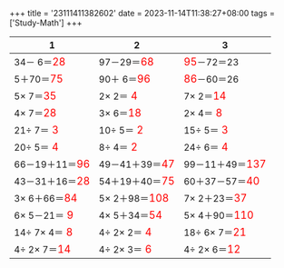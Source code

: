 +++ 
title = '23111411382602' 
date = 2023-11-14T11:38:27+08:00 
tags = ['Study-Math'] 
+++ 

1 | 2 | 3 
-- | -- | -- 
34－ 6＝<font color=red size=4>28</font> | 97－29＝<font color=red size=4>68</font> | <font color=red size=4>95</font>－72＝23 
 5＋70＝<font color=red size=4>75</font> | 90＋ 6＝<font color=red size=4>96</font> | <font color=red size=4>86</font>－60＝26 
 5× 7＝<font color=red size=4>35</font> |  2× 2＝<font color=red size=4> 4</font> |  7× 2＝<font color=red size=4>14</font> 
 4× 7＝<font color=red size=4>28</font> |  3× 6＝<font color=red size=4>18</font> |  2× 4＝<font color=red size=4> 8</font> 
21÷ 7＝<font color=red size=4> 3</font> | 10÷ 5＝<font color=red size=4> 2</font> | 15÷ 5＝<font color=red size=4> 3</font> 
20÷ 5＝<font color=red size=4> 4</font> |  8÷ 4＝<font color=red size=4> 2</font> | 24÷ 6＝<font color=red size=4> 4</font> 
66－19＋11＝<font color=red size=4>96</font> | 49－41＋39＝<font color=red size=4>47</font> | 99－11＋49＝<font color=red size=4>137</font> 
43－31＋16＝<font color=red size=4>28</font> | 54＋19＋40＝<font color=red size=4>75</font> | 60＋37－57＝<font color=red size=4>40</font> 
 3× 6＋66＝<font color=red size=4>84</font> |  5× 2＋98＝<font color=red size=4>108</font> |  7× 2＋23＝<font color=red size=4>37</font> 
 6× 5－21＝<font color=red size=4> 9</font> |  4× 5＋34＝<font color=red size=4>54</font> |  5× 4＋90＝<font color=red size=4>110</font> 
14÷ 7× 4＝<font color=red size=4> 8</font> |  4÷ 2× 2＝<font color=red size=4> 4</font> | 18÷ 6× 7＝<font color=red size=4>21</font> 
 4÷ 2× 7＝<font color=red size=4>14</font> |  4÷ 2× 3＝<font color=red size=4> 6</font> |  4÷ 2× 6＝<font color=red size=4>12</font> 

